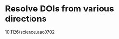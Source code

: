 <!-- ---
!-- Timestamp: 2025-08-19 12:49:50
!-- Author: ywatanabe
!-- File: /home/ywatanabe/proj/SciTeX-Code/src/scitex/scholar/url/helpers/TODO.md
!-- --- -->

# Resolve DOIs from various directions
10.1126/science.aao0702

<!-- EOF -->